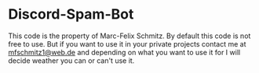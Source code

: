 # Discord-Spam-Bot

This code is the property of Marc-Felix Schmitz. By default this code is not free to use. But if you want to use it in your private projects contact me at mfschmitz1@web.de and depending on what you want to use it for I will decide weather you can or can't use it.
